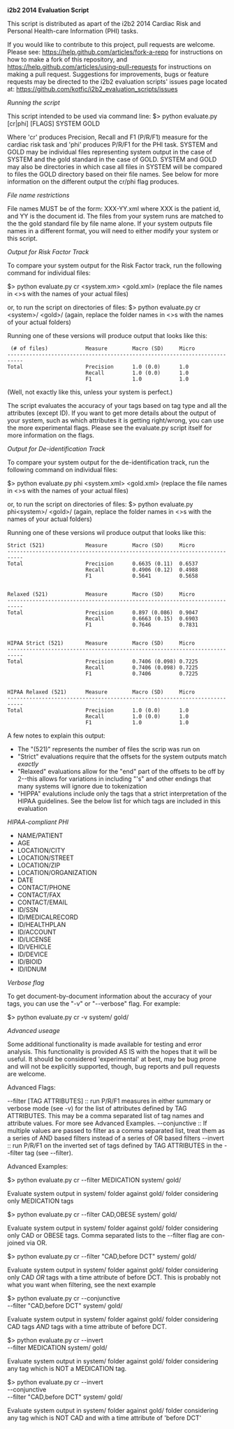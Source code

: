 **i2b2 2014 Evaluation Script**

This script is distributed as apart of the i2b2 2014 Cardiac Risk and 
Personal Health-care Information (PHI) tasks. 

If you would like to contribute to this project, pull requests are welcome.
Please see: https://help.github.com/articles/fork-a-repo for instructions
on how to make a fork of this repository, and
https://help.github.com/articles/using-pull-requests for instructions on
making a pull request. Suggestions for improvements, bugs or feature requests
may be directed to the i2b2 evaluation scripts' issues page located at:
https://github.com/kotfic/i2b2_evaluation_scripts/issues

_Running the script_

This script intended to be used via
command line:
$&gt; python evaluate.py [cr|phi] [FLAGS] SYSTEM GOLD

Where 'cr' produces Precision, Recall and F1 (P/R/F1) measure for the 
cardiac risk task and 'phi' produces P/R/F1 for the PHI task. SYSTEM and GOLD 
may be individual files representing system output in the case of SYSTEM and
the gold standard in the case of GOLD.  SYSTEM and GOLD may also be 
directories in which case all files in SYSTEM will be compared to files the 
GOLD directory based on their file names.   See below for more information 
on the different output the cr/phi flag produces.


_File name restrictions_

File names MUST be of the form:
XXX-YY.xml where XXX is the patient id,  and YY is the document id. The 
files from your system runs are matched to the the gold standard file by 
file name alone.  If your system outputs file names in a different format, 
you will need to either modify your system or this script.


_Output for Risk Factor Track_

To compare your system output for the Risk Factor track, run the following 
command for individual files:

$&gt; python evaluate.py cr &lt;system.xm&gt; &lt;gold.xml&gt;
(replace the file names in &lt;&gt;s with the names of your actual files)

or, to run the script on directories of files:
$&gt; python evaluate.py cr &lt;system&gt;/ &lt;gold&gt;/
(again, replace the folder names in &lt;&gt;s with the names of your actual folders)

Running one of these versions will produce output that looks like this:

```
 (# of files)            Measure        Macro (SD)     Micro               
---------------------------------------------------------------------------
Total                    Precision      1.0 (0.0)      1.0                 
                         Recall         1.0 (0.0)      1.0                 
                         F1             1.0            1.0              
```

(Well, not exactly like this, unless your system is perfect.)

The script evaluates the accuracy of your tags based on tag type 
and all the attributes (except ID).  If you want to get more details 
about the output of your system, such as which attributes it is 
getting right/wrong, you can use the more experimental flags.  Please see 
the evaluate.py script itself for more information on the flags.


_Output for De-identification Track_

To compare your system output for the de-identification track, run the following 
command on individual files:

$&gt; python evaluate.py phi &lt;system.xml&gt; &lt;gold.xml&gt;
(replace the file names in &lt;&gt;s with the names of your actual files)

or, to run the script on directories of files:
$&gt; python evaluate.py phi&lt;system&gt;/ &lt;gold&gt;/
(again, replace the folder names in &lt;&gt;s with the names of your actual folders)


Running one of these versions wil produce output that looks like this:

```
Strict (521)             Measure        Macro (SD)     Micro               
---------------------------------------------------------------------------
Total                    Precision      0.6635 (0.11)  0.6537              
                         Recall         0.4906 (0.12)  0.4988              
                         F1             0.5641         0.5658              


Relaxed (521)            Measure        Macro (SD)     Micro               
---------------------------------------------------------------------------
Total                    Precision      0.897 (0.086)  0.9047              
                         Recall         0.6663 (0.15)  0.6903              
                         F1             0.7646         0.7831              


HIPAA Strict (521)       Measure        Macro (SD)     Micro               
---------------------------------------------------------------------------
Total                    Precision      0.7406 (0.098) 0.7225              
                         Recall         0.7406 (0.098) 0.7225              
                         F1             0.7406         0.7225              


HIPAA Relaxed (521)      Measure        Macro (SD)     Micro               
---------------------------------------------------------------------------
Total                    Precision      1.0 (0.0)      1.0                 
                         Recall         1.0 (0.0)      1.0                 
                         F1             1.0            1.0                 
```

A few notes to explain this output:
-  The "(521)" represents the number of files the scrip was run on
-  "Strict" evaluations require that the offsets for the system outputs match *exactly*
-  "Relaxed" evaluations allow for the "end" part of the offsets to be off by 2--this allows for variations in including "'s" and other endings that many systems will ignore due to tokenization
-  "HIPPA" evalutions include only the tags that a strict interpretation of the HIPAA guidelines.  See the below list for which tags are included in this evaluation



_HIPAA-compliant PHI_

- NAME/PATIENT
- AGE
- LOCATION/CITY
- LOCATION/STREET
- LOCATION/ZIP
- LOCATION/ORGANIZATION
- DATE
- CONTACT/PHONE
- CONTACT/FAX
- CONTACT/EMAIL
- ID/SSN
- ID/MEDICALRECORD
- ID/HEALTHPLAN
- ID/ACCOUNT
- ID/LICENSE
- ID/VEHICLE
- ID/DEVICE
- ID/BIOID
- ID/IDNUM 


_Verbose flag_

To get document-by-document information about the accuracy of your tags, you can use the
"-v" or "--verbose" flag.  For example:

$&gt; python evaluate.py cr -v system/ gold/


_Advanced useage_

Some additional functionality is made available for testing and error 
analysis. This functionality is provided AS IS with the hopes that it will
be useful. It should be considered 'experimental' at best, may be bug prone
and will not be explicitly supported, though, bug reports and pull requests
are welcome.

Advanced Flags:

--filter [TAG ATTRIBUTES] :: run P/R/F1 measures in either summary or verbose
                             mode (see -v) for the list of attributes defined
                             by TAG ATTRIBUTES. This may be a comma separated
                             list of tag names and attribute values. For more
                             see Advanced Examples.
--conjunctive :: If multiple values are passed to filter as a comma separated
                 list, treat them as a series of AND based filters instead of
                 a series of OR based filters
--invert :: run P/R/F1 on the inverted set of tags defined by TAG ATTRIBUTES
            in the --filter tag (see --filter).

Advanced Examples:

$&gt; python evaluate.py cr --filter MEDICATION system/ gold/ 

  Evaluate system output in system/ folder against gold/ folder considering
only MEDICATION tags

$&gt; python evaluate.py cr --filter CAD,OBESE system/ gold/ 

  Evaluate system output in system/ folder against gold/ folder considering
only CAD or OBESE tags. Comma separated lists to the --filter flag are con-
joined via OR.

$&gt; python evaluate.py cr --filter "CAD,before DCT" system/ gold/ 

  Evaluate system output in system/ folder against gold/ folder considering
only CAD *OR* tags with a time attribute of before DCT. This is probably 
not what you want when filtering, see the next example

$&gt; python evaluate.py cr --conjunctive \
                         --filter "CAD,before DCT" system/ gold/ 

  Evaluate system output in system/ folder against gold/ folder considering
CAD tags *AND* tags with a time attribute of before DCT.

$&gt; python evaluate.py cr --invert \
                         --filter MEDICATION system/ gold/

 Evaluate system output in system/ folder against gold/ folder considering
any tag which is NOT a MEDICATION tag.

$&gt; python evaluate.py cr --invert \
                         --conjunctive \
                         --filter "CAD,before DCT" system/ gold/ 

 Evaluate system output in system/ folder against gold/ folder considering
any tag which is NOT CAD and with a time attribute of 'before DCT'

